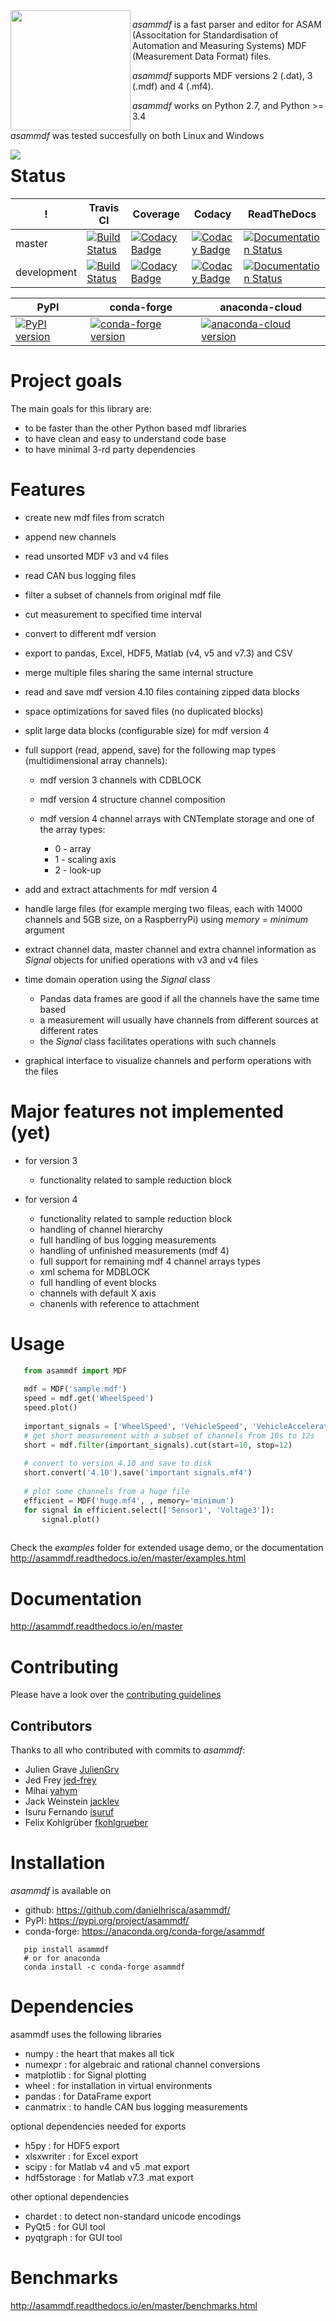 
<img align=left src="https://raw.githubusercontent.com/danielhrisca/asammdf/master/asammdf.png" width="192" height="192" /> 

<p align=center>
   
*asammdf* is a fast parser and editor for ASAM (Associtation for Standardisation of Automation and Measuring Systems) MDF (Measurement Data Format) files. 

*asammdf* supports MDF versions 2 (.dat), 3 (.mdf) and 4 (.mf4). 

*asammdf* works on Python 2.7, and Python >= 3.4

*asammdf* was tested succesfully on both Linux and Windows

</p>

<img align=left src="https://raw.githubusercontent.com/danielhrisca/asammdf/development/gui.png"/> 


# Status

! | Travis CI  | Coverage  |  Codacy  | ReadTheDocs 
--|--|--|--|--
master | [![Build Status](https://travis-ci.org/danielhrisca/asammdf.svg?branch=master)](https://travis-ci.org/danielhrisca/asammdf) | [![Codacy Badge](https://api.codacy.com/project/badge/Coverage/a3da21da90ca43a5b72fc24b56880c99?branch=master)](https://www.codacy.com/app/danielhrisca/asammdf?utm_source=github.com&utm_medium=referral&utm_content=danielhrisca/asammdf&utm_campaign=Badge_Coverage) | [![Codacy Badge](https://api.codacy.com/project/badge/Grade/a3da21da90ca43a5b72fc24b56880c99?branch=master)](https://www.codacy.com/app/danielhrisca/asammdf?utm_source=github.com&utm_medium=referral&utm_content=danielhrisca/asammdf&utm_campaign=badger) |  [![Documentation Status](http://readthedocs.org/projects/asammdf/badge/?version=master)](http://asammdf.readthedocs.io/en/master/?badge=stable) |  
development| [![Build Status](https://travis-ci.org/danielhrisca/asammdf.svg?branch=development)](https://travis-ci.org/danielhrisca/asammdf) | [![Codacy Badge](https://api.codacy.com/project/badge/Coverage/a3da21da90ca43a5b72fc24b56880c99?branch=development)](https://www.codacy.com/app/danielhrisca/asammdf?utm_source=github.com&utm_medium=referral&utm_content=danielhrisca/asammdf&utm_campaign=Badge_Coverage) | [![Codacy Badge](https://api.codacy.com/project/badge/Grade/a3da21da90ca43a5b72fc24b56880c99?branch=development)](https://www.codacy.com/app/danielhrisca/asammdf?utm_source=github.com&utm_medium=referral&utm_content=danielhrisca/asammdf&utm_campaign=badger) | [![Documentation Status](http://readthedocs.org/projects/asammdf/badge/?version=development)](http://asammdf.readthedocs.io/en/master/?badge=stable) |   

PyPI| conda-forge  |  anaconda-cloud 
--|--|--
[![PyPI version](https://badge.fury.io/py/asammdf.svg)](https://badge.fury.io/py/asammdf)  | [![conda-forge version](https://anaconda.org/conda-forge/asammdf/badges/version.svg)](https://anaconda.org/conda-forge/asammdf) | [![anaconda-cloud version](https://anaconda.org/daniel.hrisca/asammdf/badges/version.svg)](https://anaconda.org/daniel.hrisca/asammdf)


# Project goals
The main goals for this library are:

* to be faster than the other Python based mdf libraries
* to have clean and easy to understand code base
* to have minimal 3-rd party dependencies

# Features

* create new mdf files from scratch
* append new channels
* read unsorted MDF v3 and v4 files
* read CAN bus logging files
* filter a subset of channels from original mdf file
* cut measurement to specified time interval
* convert to different mdf version
* export to pandas, Excel, HDF5, Matlab (v4, v5 and v7.3) and CSV
* merge multiple files sharing the same internal structure
* read and save mdf version 4.10 files containing zipped data blocks
* space optimizations for saved files (no duplicated blocks)
* split large data blocks (configurable size) for mdf version 4
* full support (read, append, save) for the following map types (multidimensional array channels):

    * mdf version 3 channels with CDBLOCK
    * mdf version 4 structure channel composition
    * mdf version 4 channel arrays with CNTemplate storage and one of the array types:
    
        * 0 - array
        * 1 - scaling axis
        * 2 - look-up
        
* add and extract attachments for mdf version 4
* handle large files (for example merging two fileas, each with 14000 channels and 5GB size, on a RaspberryPi) using *memory* = *minimum* argument
* extract channel data, master channel and extra channel information as *Signal* objects for unified operations with v3 and v4 files
* time domain operation using the *Signal* class

    * Pandas data frames are good if all the channels have the same time based
    * a measurement will usually have channels from different sources at different rates
    * the *Signal* class facilitates operations with such channels
    
 * graphical interface to visualize channels and perform operations with the files

# Major features not implemented (yet)

* for version 3

    * functionality related to sample reduction block
    
* for version 4

    * functionality related to sample reduction block
    * handling of channel hierarchy
    * full handling of bus logging measurements
    * handling of unfinished measurements (mdf 4)
    * full support for remaining mdf 4 channel arrays types
    * xml schema for MDBLOCK
    * full handling of event blocks
    * channels with default X axis
    * chanenls with reference to attachment

# Usage

```python
   from asammdf import MDF
   
   mdf = MDF('sample.mdf')
   speed = mdf.get('WheelSpeed')
   speed.plot()
   
   important_signals = ['WheelSpeed', 'VehicleSpeed', 'VehicleAcceleration']
   # get short measurement with a subset of channels from 10s to 12s 
   short = mdf.filter(important_signals).cut(start=10, stop=12)
   
   # convert to version 4.10 and save to disk
   short.convert('4.10').save('important signals.mf4')
   
   # plot some channels from a huge file
   efficient = MDF('huge.mf4', , memory='minimum')
   for signal in efficient.select(['Sensor1', 'Voltage3']):
       signal.plot()
   
```  
 
Check the *examples* folder for extended usage demo, or the documentation
http://asammdf.readthedocs.io/en/master/examples.html

# Documentation
http://asammdf.readthedocs.io/en/master

# Contributing
Please have a look over the [contributing guidelines](https://github.com/danielhrisca/asammdf/blob/master/CONTRIBUTING.md)

## Contributors
Thanks to all who contributed with commits to *asammdf*:
* Julien Grave [JulienGrv](https://github.com/JulienGrv)
* Jed Frey [jed-frey](https://github.com/jed-frey)
* Mihai [yahym](https://github.com/yahym)
* Jack Weinstein [jacklev](https://github.com/jacklev)
* Isuru Fernando [isuruf](https://github.com/isuruf)
* Felix Kohlgrüber [fkohlgrueber](https://github.com/fkohlgrueber)

# Installation
*asammdf* is available on 

* github: https://github.com/danielhrisca/asammdf/
* PyPI: https://pypi.org/project/asammdf/
* conda-forge: https://anaconda.org/conda-forge/asammdf
    
```
   pip install asammdf
   # or for anaconda
   conda install -c conda-forge asammdf 
```
    
# Dependencies
asammdf uses the following libraries

* numpy : the heart that makes all tick
* numexpr : for algebraic and rational channel conversions
* matplotlib : for Signal plotting
* wheel : for installation in virtual environments
* pandas : for DataFrame export
* canmatrix : to handle CAN bus logging measurements

optional dependencies needed for exports

* h5py : for HDF5 export
* xlsxwriter : for Excel export
* scipy : for Matlab v4 and v5 .mat export
* hdf5storage : for Matlab v7.3 .mat export

other optional dependencies

* chardet : to detect non-standard unicode encodings
* PyQt5 : for GUI tool
* pyqtgraph : for GUI tool

# Benchmarks

http://asammdf.readthedocs.io/en/master/benchmarks.html

